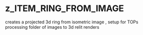 # z_ITEM_RING_FROM_IMAGE

creates a projected 3d ring from isometric image , setup for TOPs processing folder of images to 3d relit renders

